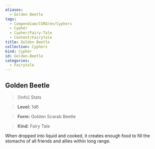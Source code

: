 ```yaml
---
aliases:
  - Golden Beetle
tags:
  - Compendium/CSRD/en/Cyphers
  - Cypher
  - Cypher/Fairy-Tale
  - Content/Fairytale
title: Golden Beetle
collection: Cyphers
kind: Cypher
id: Golden-Beetle
categories:
  - Fairytale
---
```

## Golden Beetle    
>[!info] Stats    
> **Level:** 1d6    
> **Form:** Golden Scarab Beetle    
> **Kind:** Fairy Tale  
    
When dropped into liquid and cooked, it creates enough food to fill the stomachs of all friends and allies within long range.

